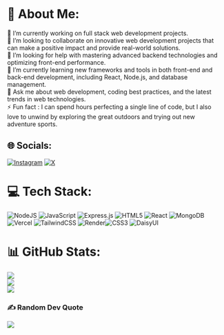 # 💫 About Me:
🔭 I’m currently working on full stack web development projects.<br>👯 I’m looking to collaborate on innovative web development projects that can make a positive impact and provide real-world solutions.<br>🤝 I’m looking for help with mastering advanced backend technologies and optimizing front-end performance.<br>🌱 I’m currently learning new frameworks and tools in both front-end and back-end development, including React, Node.js, and database management.<br>💬 Ask me about web development, coding best practices, and the latest trends in web technologies.<br>⚡ Fun fact : I can spend hours perfecting a single line of code, but I also love to unwind by exploring the great outdoors and trying out new adventure sports.


## 🌐 Socials:
[![Instagram](https://img.shields.io/badge/Instagram-%23E4405F.svg?logo=Instagram&logoColor=white)](https://instagram.com/sami_pevekar) [![X](https://img.shields.io/badge/X-black.svg?logo=X&logoColor=white)](https://x.com/samipevekar) 

# 💻 Tech Stack:
![NodeJS](https://img.shields.io/badge/node.js-6DA55F?style=for-the-badge&logo=node.js&logoColor=white) ![JavaScript](https://img.shields.io/badge/javascript-%23323330.svg?style=for-the-badge&logo=javascript&logoColor=%23F7DF1E) ![Express.js](https://img.shields.io/badge/express.js-%23404d59.svg?style=for-the-badge&logo=express&logoColor=%2361DAFB) ![HTML5](https://img.shields.io/badge/html5-%23E34F26.svg?style=for-the-badge&logo=html5&logoColor=white) ![React](https://img.shields.io/badge/react-%2320232a.svg?style=for-the-badge&logo=react&logoColor=%2361DAFB) ![MongoDB](https://img.shields.io/badge/MongoDB-%234ea94b.svg?style=for-the-badge&logo=mongodb&logoColor=white) ![Vercel](https://img.shields.io/badge/vercel-%23000000.svg?style=for-the-badge&logo=vercel&logoColor=white) ![TailwindCSS](https://img.shields.io/badge/tailwindcss-%2338B2AC.svg?style=for-the-badge&logo=tailwind-css&logoColor=white) ![Render](https://img.shields.io/badge/Render-%46E3B7.svg?style=for-the-badge&logo=render&logoColor=white)![CSS3](https://img.shields.io/badge/css3-%231572B6.svg?style=for-the-badge&logo=css3&logoColor=white)  ![DaisyUI](https://img.shields.io/badge/daisyui-5A0EF8?style=for-the-badge&logo=daisyui&logoColor=white)
# 📊 GitHub Stats:
![](https://github-readme-stats.vercel.app/api?username=samipevekar&theme=light&hide_border=false&include_all_commits=true&count_private=true)<br/>
![](https://github-readme-streak-stats.herokuapp.com/?user=samipevekar&theme=light&hide_border=false)<br/>
![](https://github-readme-stats.vercel.app/api/top-langs/?username=samipevekar&theme=light&hide_border=false&include_all_commits=true&count_private=true&layout=compact)

### ✍️ Random Dev Quote
![](https://quotes-github-readme.vercel.app/api?type=horizontal&theme=light)



<!-- Proudly created with GPRM ( https://gprm.itsvg.in ) -->
